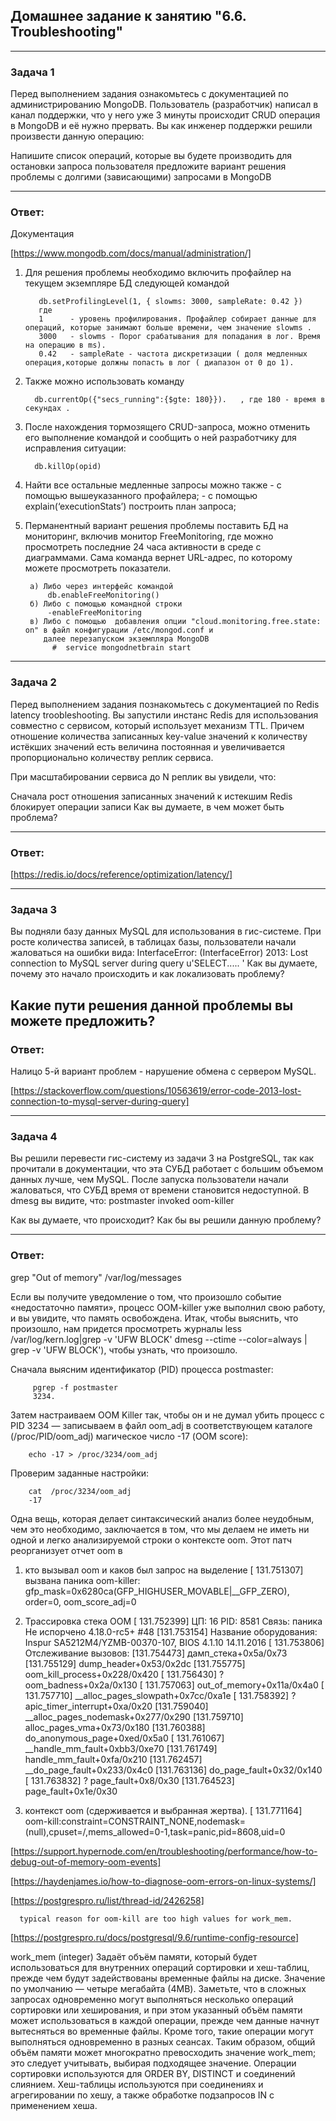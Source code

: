 ## Домашнее задание к занятию "6.6. Troubleshooting"

---
### Задача 1
Перед выполнением задания ознакомьтесь с документацией по администрированию MongoDB.
Пользователь (разработчик) написал в канал поддержки, что у него уже 3 минуты происходит CRUD операция в MongoDB и её нужно прервать.
Вы как инженер поддержки решили произвести данную операцию:

Напишите список операций, которые вы будете производить для остановки запроса пользователя
предложите вариант решения проблемы с долгими (зависающими) запросами в MongoDB

---
### Ответ:
 Документация

[https://www.mongodb.com/docs/manual/administration/] 

1) Для решения  проблемы  необходимо включить профайлер на текущем экземпляре БД   следующей командой

          db.setProfilingLevel(1, { slowms: 3000, sampleRate: 0.42 })
          где 
          1      - уровень профилирования. Профайлер собирает данные для операций, которые занимают больше времени, чем значение slowms .
          3000   - slowms - Порог срабатывания для попадания в лог. Время на операцию в ms). 
          0.42   - sampleRate - частота дискретизации ( доля медленных операция,которые должны попасть в лог ( диапазон от 0 до 1).
 
2) Также можно использовать команду

         db.currentOp({"secs_running":{$gte: 180}}).   , где 180 - время в секундах .

3) После нахождения тормозящего CRUD-запроса,  можно отменить его выполнение командой 
   и сообщить о ней разработчику для исправления ситуации:

         db.killOp(opid)

4) Найти все остальные медленные запросы  можно также
         - с помощью вышеуказанного профайлера;
         - с помощью explain(‘executionStats’) построить план запроса;

5) Перманентный вариант решения проблемы поставить БД на мониторинг, включив монитор FreeMonitoring, 
   где  можно просмотреть последние 24 часа активности в среде с диаграммами.
   Сама команда вернет URL-адрес, по которому  можете просмотреть показатели.

        а) Либо через интерфейс командой 
            db.enableFreeMonitoring()  
        б) Либо с помощью командной строки  
            -enableFreeMonitoring 
        в) Либо с помощью  добавления опции "cloud.monitoring.free.state:  on" в файл конфигурации /etc/mongod.conf и
           далее перезапуском экземпляра MongoDB 
             #  service mongodnetbrain start
 
 
---
### Задача 2
Перед выполнением задания познакомьтесь с документацией по Redis latency troobleshooting.
Вы запустили инстанс Redis для использования совместно с сервисом, который использует механизм TTL. 
Причем отношение количества записанных key-value значений к количеству истёкших значений есть величина постоянная 
и увеличивается пропорционально количеству реплик сервиса.

При масштабировании сервиса до N реплик вы увидели, что:

Сначала рост отношения записанных значений к истекшим
Redis блокирует операции записи
Как вы думаете, в чем может быть проблема?

---
### Ответ:

[https://redis.io/docs/reference/optimization/latency/]


---
### Задача 3

Вы подняли базу данных MySQL для использования в гис-системе. При росте количества записей, в таблицах базы, пользователи начали жаловаться на ошибки вида:
InterfaceError: (InterfaceError) 2013: Lost connection to MySQL server during query u'SELECT..... '
Как вы думаете, почему это начало происходить и как локализовать проблему?

Какие пути решения данной проблемы вы можете предложить?
---
### Ответ:
Налицо 5-й вариант проблем - нарушение обмена с сервером MySQL.


[https://stackoverflow.com/questions/10563619/error-code-2013-lost-connection-to-mysql-server-during-query]

---
### Задача 4
Вы решили перевести гис-систему из задачи 3 на PostgreSQL, так как прочитали в документации, что эта СУБД работает с большим объемом данных лучше, чем MySQL.
После запуска пользователи начали жаловаться, что СУБД время от времени становится недоступной. В dmesg вы видите, что:
postmaster invoked oom-killer

Как вы думаете, что происходит?
Как бы вы решили данную проблему?

---
### Ответ:

grep "Out of memory" /var/log/messages 

Если вы получите уведомление о том, что произошло событие «недостаточно памяти», процесс OOM-killer уже выполнил свою работу, 
и вы увидите, что память освобождена.
Итак, чтобы выяснить, что произошло, нам придется просмотреть журналы
less /var/log/kern.log|grep -v 'UFW BLOCK' 
dmesg --ctime --color=always | grep -v 'UFW BLOCK'), чтобы узнать, что произошло.


Сначала выясним идентификатор (PID) процесса postmaster:

         pgrep -f postmaster
         3234.

Затем настраиваем  OOM Killer так, чтобы он  и не думал убить процесс с PID 3234 — записываем в файл oom_adj 
в соответствующем каталоге (/proc/PID/oom_adj) магическое число -17 (OOM score):
     
        echo -17 > /proc/3234/oom_adj 

Проверим заданные настройки:

        cat  /proc/3234/oom_adj 
        -17 


Одна вещь, которая делает синтаксический анализ более неудобным, чем это необходимо, заключается в том, что мы делаем
не иметь ни одной и легко анализируемой строки о контексте oom. Этот
патч реорганизует отчет oom в
1) кто вызывал oom и каков был запрос на выделение
	[ 131.751307] вызвана паника oom-killer: gfp_mask=0x6280ca(GFP_HIGHUSER_MOVABLE|__GFP_ZERO), order=0, oom_score_adj=0

2) Трассировка стека OOM
	[ 131.752399] ЦП: 16 PID: 8581 Связь: паника Не испорчено 4.18.0-rc5+ #48
	[131.753154] Название оборудования: Inspur SA5212M4/YZMB-00370-107, BIOS 4.1.10 14.11.2016
	[ 131.753806] Отслеживание вызовов:
	[131.754473] дамп_стека+0x5a/0x73
	[131.755129] dump_header+0x53/0x2dc
	[131.755775] oom_kill_process+0x228/0x420
	[ 131.756430] ? oom_badness+0x2a/0x130
	[ 131.757063] out_of_memory+0x11a/0x4a0
	[ 131.757710] __alloc_pages_slowpath+0x7cc/0xa1e
	[ 131.758392] ? apic_timer_interrupt+0xa/0x20
	[131.759040] __alloc_pages_nodemask+0x277/0x290
	[131.759710] alloc_pages_vma+0x73/0x180
	[131.760388] do_anonymous_page+0xed/0x5a0
	[ 131.761067] __handle_mm_fault+0xbb3/0xe70
	[131.761749] handle_mm_fault+0xfa/0x210
	[131.762457] __do_page_fault+0x233/0x4c0
	[131.763136] do_page_fault+0x32/0x140
	[ 131.763832] ? page_fault+0x8/0x30
	[131.764523] page_fault+0x1e/0x30

3) контекст oom (сдерживается и выбранная жертва).
	[ 131.771164] oom-kill:constraint=CONSTRAINT_NONE,nodemask=(null),cpuset=/,mems_allowed=0-1,task=panic,pid=8608,uid=0





[https://support.hypernode.com/en/troubleshooting/performance/how-to-debug-out-of-memory-oom-events]

[https://haydenjames.io/how-to-diagnose-oom-errors-on-linux-systems/]

[https://postgrespro.ru/list/thread-id/2426258]

      typical reason for oom-kill are too high values for work_mem.

[https://postgrespro.ru/docs/postgresql/9.6/runtime-config-resource]
  
work_mem (integer)
Задаёт объём памяти, который будет использоваться для внутренних операций сортировки 
и хеш-таблиц, прежде чем будут задействованы временные файлы на диске. 
Значение по умолчанию — четыре мегабайта (4MB). 
Заметьте, что в сложных запросах одновременно могут выполняться несколько операций 
сортировки или хеширования, и при этом указанный объём памяти может использоваться 
в каждой операции, прежде чем данные начнут вытесняться во временные файлы.
Кроме того, такие операции могут выполняться одновременно в разных сеансах. 
Таким образом, общий объём памяти может многократно превосходить значение work_mem;
это следует учитывать, выбирая подходящее значение.
Операции сортировки используются для ORDER BY, DISTINCT и соединений слиянием. 
Хеш-таблицы используются при соединениях и агрегировании по хешу,
а также обработке подзапросов IN с применением хеша.